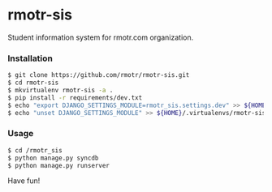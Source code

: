 # rmotr-sis
Student information system for rmotr.com organization.

### Installation

```bash
$ git clone https://github.com/rmotr/rmotr-sis.git
$ cd rmotr-sis
$ mkvirtualenv rmotr-sis -a .
$ pip install -r requirements/dev.txt
$ echo "export DJANGO_SETTINGS_MODULE=rmotr_sis.settings.dev" >> ${HOME}/.virtualenvs/rmotr-sis/bin/postactivate
$ echo "unset DJANGO_SETTINGS_MODULE" >> ${HOME}/.virtualenvs/rmotr-sis/bin/postdeactivate
```

### Usage

```bash
$ cd /rmotr_sis
$ python manage.py syncdb
$ python manage.py runserver
```

Have fun!
